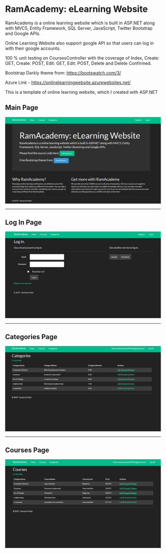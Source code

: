 <h1>RamAcademy: eLearning Website</h1>

<p>RamAcademy is a online learning website which is built in ASP.NET along with MVC5, Entity Framework, SQL Server, JavaScript, Twitter Bootstrap and Google APIs.</p>	

<p>Online Learning Website also support google API so that users can log in with their google accounts.</p>

<p>100 % unit testing on CoursesController with the coverage of Index, Create: GET, Create: POST, Edit: GET, Edit: POST, Delete and Delete Confirmed.</p>

<p>Bootstrap Darkly theme from: <a href="https://bootswatch.com/3/">https://bootswatch.com/3/</a></p>

<p>Azure Link - <a href = "https://onlinelearningwebsite.azurewebsites.net/">https://onlinelearningwebsite.azurewebsites.net/</a></p>

<p>This is a template of online learning website, which I created with ASP.NET</p>

<h2>Main Page</h2>	
<img src = "OnlineLearningWebsite/Content/Images/MainPage.png" />
<hr>

<h2>Log In Page</h2>	
<img src = "OnlineLearningWebsite/Content/Images/LoginPage.png" />
<hr>

<h2>Categories Page</h2>	
<img src = "OnlineLearningWebsite/Content/Images/CategoriesPage.png" />
<hr>

<h2>Courses Page</h2>	
<img src = "OnlineLearningWebsite/Content/Images/CoursesPage.png" /> 
